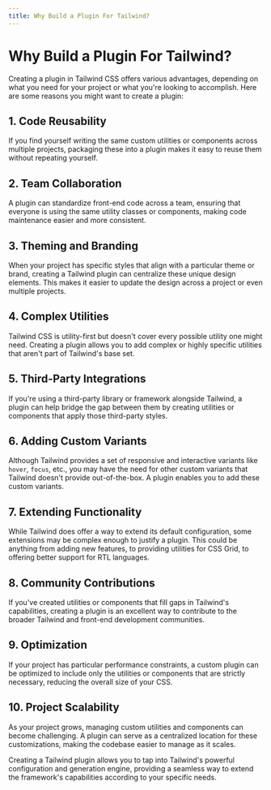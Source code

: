 ```yaml
---
title: Why Build a Plugin For Tailwind?
---
```


# Why Build a Plugin For Tailwind?

Creating a plugin in Tailwind CSS offers various advantages, depending on what you need for your project or what you're looking to accomplish. Here are some reasons you might want to create a plugin:

## 1. Code Reusability

If you find yourself writing the same custom utilities or components across multiple projects, packaging these into a plugin makes it easy to reuse them without repeating yourself.

## 2. Team Collaboration

A plugin can standardize front-end code across a team, ensuring that everyone is using the same utility classes or components, making code maintenance easier and more consistent.

## 3. Theming and Branding

When your project has specific styles that align with a particular theme or brand, creating a Tailwind plugin can centralize these unique design elements. This makes it easier to update the design across a project or even multiple projects.

## 4. Complex Utilities

Tailwind CSS is utility-first but doesn't cover every possible utility one might need. Creating a plugin allows you to add complex or highly specific utilities that aren't part of Tailwind's base set.

## 5. Third-Party Integrations

If you're using a third-party library or framework alongside Tailwind, a plugin can help bridge the gap between them by creating utilities or components that apply those third-party styles.

## 6. Adding Custom Variants

Although Tailwind provides a set of responsive and interactive variants like `hover`, `focus`, etc., you may have the need for other custom variants that Tailwind doesn't provide out-of-the-box. A plugin enables you to add these custom variants.

## 7. Extending Functionality

While Tailwind does offer a way to extend its default configuration, some extensions may be complex enough to justify a plugin. This could be anything from adding new features, to providing utilities for CSS Grid, to offering better support for RTL languages.

## 8. Community Contributions

If you've created utilities or components that fill gaps in Tailwind's capabilities, creating a plugin is an excellent way to contribute to the broader Tailwind and front-end development communities.

## 9. Optimization

If your project has particular performance constraints, a custom plugin can be optimized to include only the utilities or components that are strictly necessary, reducing the overall size of your CSS.

## 10. Project Scalability

As your project grows, managing custom utilities and components can become challenging. A plugin can serve as a centralized location for these customizations, making the codebase easier to manage as it scales.

Creating a Tailwind plugin allows you to tap into Tailwind's powerful configuration and generation engine, providing a seamless way to extend the framework's capabilities according to your specific needs.
